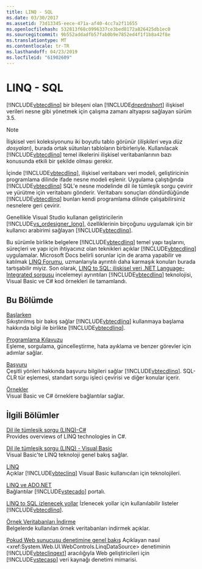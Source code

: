 ```yaml
---
title: LINQ - SQL
ms.date: 03/30/2017
ms.assetid: 73d13345-eece-471a-af40-4cc7a2f11655
ms.openlocfilehash: 532813f68c0996337ce3bed8172a826425db1ec0
ms.sourcegitcommit: 9b552addadfb57fab0b9e7852ed4f1f1b8a42f8e
ms.translationtype: MT
ms.contentlocale: tr-TR
ms.lasthandoff: 04/23/2019
ms.locfileid: "61902609"
---
```

# <a name="linq-to-sql"></a>LINQ - SQL
[!INCLUDE[vbtecdlinq](../../../../../../includes/vbtecdlinq-md.md)] bir bileşeni olan [!INCLUDE[dnprdnshort](../../../../../../includes/dnprdnshort-md.md)] ilişkisel verileri nesne gibi yönetmek için çalışma zamanı altyapısı sağlayan sürüm 3.5.  
  
> [!NOTE]
>  İlişkisel veri koleksiyonunu iki boyutlu tablo görünür (*ilişkileri* veya *düz dosyaları*), burada ortak sütunları tabloların birbirleriyle. Kullanılacak [!INCLUDE[vbtecdlinq](../../../../../../includes/vbtecdlinq-md.md)] temel ilkelerini ilişkisel veritabanlarının bazı konusunda etkili bir şekilde olması gerekir.  
  
 İçinde [!INCLUDE[vbtecdlinq](../../../../../../includes/vbtecdlinq-md.md)], ilişkisel veritabanı veri modeli, geliştiricinin programlama dilinde ifade nesne modeli eşlenir. Uygulama çalıştığında [!INCLUDE[vbtecdlinq](../../../../../../includes/vbtecdlinq-md.md)] SQL'e nesne modelinde dil ile tümleşik sorgu çevirir ve yürütme için veritabanı gönderir. Veritabanı sonuçları döndürdüğünde [!INCLUDE[vbtecdlinq](../../../../../../includes/vbtecdlinq-md.md)] bunları kendi programlama dilinde çalışabilirsiniz nesnelere geri çevirir.  
  
 Genellikle Visual Studio kullanan geliştiricilerin [!INCLUDE[vs_ordesigner_long](../../../../../../includes/vs-ordesigner-long-md.md)], özelliklerinin birçoğunu uygulamak için bir kullanıcı arabirimi sağlayan [!INCLUDE[vbtecdlinq](../../../../../../includes/vbtecdlinq-md.md)].  
  
 Bu sürümle birlikte belgelere [!INCLUDE[vbtecdlinq](../../../../../../includes/vbtecdlinq-md.md)] temel yapı taşlarını, süreçleri ve yapı için ihtiyacınız olan teknikleri açıklar [!INCLUDE[vbtecdlinq](../../../../../../includes/vbtecdlinq-md.md)] uygulamalar. Microsoft Docs belirli sorunlar için de arama yapabilir ve katılmak [LINQ Forumu](https://go.microsoft.com/fwlink/?LinkId=76488), uzmanlarıyla ayrıntılı daha karmaşık konuları burada tartışabilir miyiz. Son olarak, [LINQ to SQL: ilişkisel veri .NET Language-Integrated sorgusu](https://go.microsoft.com/fwlink/?LinkId=93205) incelemeyi ayrıntıları [!INCLUDE[vbtecdlinq](../../../../../../includes/vbtecdlinq-md.md)] teknolojisi, Visual Basic ve C# kod örnekleri ile tamamlandı.  
  
## <a name="in-this-section"></a>Bu Bölümde  
 [Başlarken](../../../../../../docs/framework/data/adonet/sql/linq/getting-started.md)  
 Sıkıştırılmış bir bakış sağlar [!INCLUDE[vbtecdlinq](../../../../../../includes/vbtecdlinq-md.md)] kullanmaya başlama hakkında bilgi ile birlikte [!INCLUDE[vbtecdlinq](../../../../../../includes/vbtecdlinq-md.md)].  
  
 [Programlama Kılavuzu](../../../../../../docs/framework/data/adonet/sql/linq/programming-guide.md)  
 Eşleme, sorgulama, güncelleştirme, hata ayıklama ve benzer görevler için adımlar sağlar.  
  
 [Başvuru](../../../../../../docs/framework/data/adonet/sql/linq/reference.md)  
 Çeşitli yönleri hakkında başvuru bilgileri sağlar [!INCLUDE[vbtecdlinq](../../../../../../includes/vbtecdlinq-md.md)]. SQL-CLR tür eşlemesi, standart sorgu işleci çevirisi ve diğer konular içerir.  
  
 [Örnekler](../../../../../../docs/framework/data/adonet/sql/linq/samples.md)  
 Visual Basic ve C# örneklere bağlantılar sağlar.  
  
## <a name="related-sections"></a>İlgili Bölümler  
 [Dil ile tümleşik sorgu (LINQ)-C#](../../../../../csharp/programming-guide/concepts/linq/index.md)\
 Provides overviews of LINQ technologies in C#.
 
 [Dil ile tümleşik sorgu (LINQ) - Visual Basic](../../../../../visual-basic/programming-guide/concepts/linq/index.md)  
 Visual Basic'te LINQ teknoloji genel bakış sağlar.
  
 [LINQ](../../../../../visual-basic/programming-guide/language-features/linq/index.md)  
 Açıklar [!INCLUDE[vbteclinq](../../../../../../includes/vbteclinq-md.md)] Visual Basic kullanıcıları için teknolojileri.  
  
 [LINQ ve ADO.NET](../../../../../../docs/framework/data/adonet/linq-and-ado-net.md)  
 Bağlantılar [!INCLUDE[vstecado](../../../../../../includes/vstecado-md.md)] portalı.  
  
 [LINQ to SQL izlenecek yollar](https://docs.microsoft.com/previous-versions/visualstudio/visual-studio-2008/bb386295(v=vs.90))  
 İzlenecek yollar için kullanılabilir listeler [!INCLUDE[vbtecdlinq](../../../../../../includes/vbtecdlinq-md.md)].  
  
 [Örnek Veritabanları İndirme](../../../../../../docs/framework/data/adonet/sql/linq/downloading-sample-databases.md)  
 Belgelerde kullanılan örnek veritabanları indirmek açıklar.  
  
 [Pokud Web sunucusu denetimine genel bakış](https://docs.microsoft.com/previous-versions/aspnet/bb547113(v=vs.100))  
 Açıklayan nasıl <xref:System.Web.UI.WebControls.LinqDataSource> denetiminin [!INCLUDE[vbteclinqext](../../../../../../includes/vbteclinqext-md.md)] aracılığıyla Web geliştiricileri için [!INCLUDE[vstecasp](../../../../../../includes/vstecasp-md.md)] veri kaynağı denetimi mimarisi.
